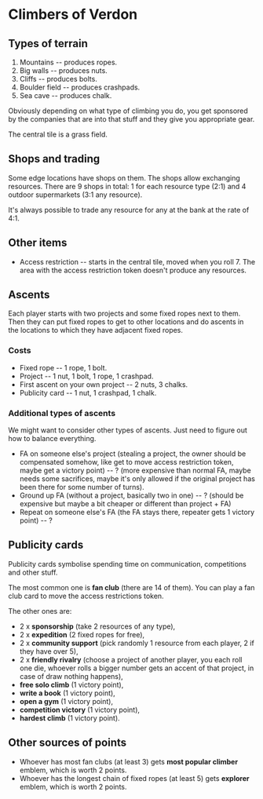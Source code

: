 # Climbers of Verdon

## Types of terrain

1. Mountains -- produces ropes.
2. Big walls -- produces nuts.
3. Cliffs -- produces bolts.
4. Boulder field -- produces crashpads.
5. Sea cave -- produces chalk.

Obviously depending on what type of climbing you do,
you get sponsored by the companies that are into that stuff
and they give you appropriate gear.

The central tile is a grass field.

## Shops and trading

Some edge locations have shops on them. The shops allow exchanging resources.
There are 9 shops in total: 1 for each resource type (2:1)
and 4 outdoor supermarkets (3:1 any resource).

It's always possible to trade any resource for any at the bank at the rate of 4:1.

## Other items

* Access restriction -- starts in the central tile, moved
  when you roll 7. The area with the access restriction token
  doesn't produce any resources.

## Ascents

Each player starts with two projects and some fixed ropes next to them.
Then they can put fixed ropes to get to other locations and do ascents in
the locations to which they have adjacent fixed ropes.

### Costs

* Fixed rope -- 1 rope, 1 bolt.
* Project -- 1 nut, 1 bolt, 1 rope, 1 crashpad.
* First ascent on your own project -- 2 nuts, 3 chalks.
* Publicity card -- 1 nut, 1 crashpad, 1 chalk.

### Additional types of ascents

We might want to consider other types of ascents.
Just need to figure out how to balance everything.

* FA on someone else's project (stealing a project,
  the owner should be compensated somehow,
  like get to move access restriction token,
  maybe get a victory point) -- ? (more expensive than normal FA,
  maybe needs some sacrifices, maybe it's only allowed if the
  original project has been there for some number of turns).
* Ground up FA (without a project, basically two in one) -- ? (should be expensive
  but maybe a bit cheaper or different than project + FA)
* Repeat on someone else's FA (the FA stays there, repeater gets 1 victory point) -- ?

## Publicity cards

Publicity cards symbolise spending time on communication, competitions and other stuff.

The most common one is **fan club** (there are 14 of them).
You can play a fan club card to move the access restrictions token.

The other ones are:

* 2 x **sponsorship** (take 2 resources of any type),
* 2 x **expedition** (2 fixed ropes for free),
* 2 x **community support** (pick randomly 1 resource from each player,
  2 if they have over 5),
* 2 x **friendly rivalry** (choose a project of another player,
  you each roll one die, whoever rolls a bigger number gets an accent of that project,
  in case of draw nothing happens),
* **free solo climb** (1 victory point),
* **write a book** (1 victory point),
* **open a gym** (1 victory point),
* **competition victory** (1 victory point),
* **hardest climb** (1 victory point).

## Other sources of points

* Whoever has most fan clubs (at least 3) gets **most popular climber** emblem,
  which is worth 2 points.
* Whoever has the longest chain of fixed ropes (at least 5) gets **explorer** emblem,
  which is worth 2 points.